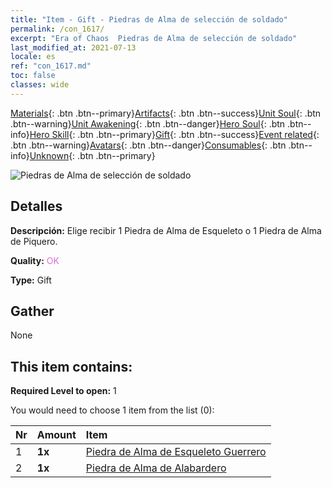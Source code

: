 ```yaml
---
title: "Item - Gift - Piedras de Alma de selección de soldado"
permalink: /con_1617/
excerpt: "Era of Chaos  Piedras de Alma de selección de soldado"
last_modified_at: 2021-07-13
locale: es
ref: "con_1617.md"
toc: false
classes: wide
---
```

 [Materials](/ItemsES/){: .btn .btn--primary}[Artifacts](/ItemsES/Artifacts/){: .btn .btn--success}[Unit Soul](/ItemsES/UnitSoul/){: .btn .btn--warning}[Unit Awakening](/ItemsES/UnitAwakening/){: .btn .btn--danger}[Hero Soul](/ItemsES/HeroSoul/){: .btn .btn--info}[Hero Skill](/ItemsES/HeroSkill/){: .btn .btn--primary}[Gift](/ItemsES/Gift/){: .btn .btn--success}[Event related](/ItemsES/Events/){: .btn .btn--warning}[Avatars](/ItemsES/Avatars/){: .btn .btn--danger}[Consumables](/ItemsES/Consumables/){: .btn .btn--info}[Unknown](/ItemsES/Unknown/){: .btn .btn--primary}

 ![Piedras de Alma de selección de soldado](/images/t/i_907233.png)

## Detalles
 **Descripción:** Elige recibir 1 Piedra de Alma de Esqueleto o 1 Piedra de Alma de Piquero.

 **Quality:** <span style="color: #DA70D6">OK</span>

 **Type:** Gift

## Gather

  None

## This item contains:

 **Required Level to open:** 1

 You would need to choose 1 item from the list (0):

  | Nr | Amount |     Item    |
  |:---|:-------|:------------|
  | 1 |  **1x** | [Piedra de Alma de Esqueleto Guerrero](/ItemsES/unt_297/) |  | 
  | 2 |  **1x** | [Piedra de Alma de Alabardero](/ItemsES/unt_282/) |  | 
